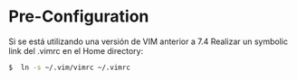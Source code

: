 Pre-Configuration
=================

Si se está utilizando una versión de VIM anterior a 7.4
Realizar un symbolic link del .vimrc en el Home directory:
```BASH
$  ln -s ~/.vim/vimrc ~/.vimrc
```
